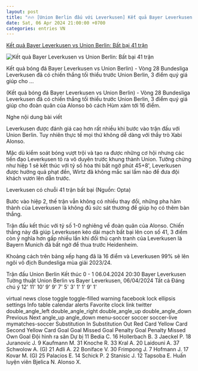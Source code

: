 ```yaml
---
layout: post
title: "🔥🔥 [Union Berlin đấu với Leverkusen] Kết quả Bayer Leverkusen vs Union Berlin: Bất bại 41 trận"
date: Sat, 06 Apr 2024 21:00:00 +0700
categories: entries VN
---
```

[Kết quả Bayer Leverkusen vs Union Berlin: Bất bại 41 trận](https://thethao247.vn/458-ket-qua-bayer-leverkusen-vs-union-berlin-20h30-ngay-6-4-d322569.html)

![Kết quả Bayer Leverkusen vs Union Berlin: Bất bại 41 trận](https://cdn-img.thethao247.vn/storage/files/btvttqt3/social-thumb/2024/04/06/66116ddba894e.jpg)

Kết quả bóng đá Bayer Leverkusen vs Union Berlin) - Vòng 28 Bundesliga Leverkusen đã có chiến thắng tối thiểu trước Union Berlin, 3 điểm quý giá giúp cho ...

(Kết quả bóng đá Bayer Leverkusen vs Union Berlin) - Vòng 28 Bundesliga Leverkusen đã có chiến thắng tối thiểu trước Union Berlin, 3 điểm quý giá giúp cho đoàn quân của Alonso bỏ cách Hùm xám tới 16 điểm.

Nghe nội dung bài viết

Leverkusen được đánh giá cao hơn rất nhiều khi bước vào trận đấu với Union Berlin. Tuy nhiên thực tế mọi thứ không dễ dàng với thầy trò Xabi Alonso.

Mặc dù kiểm soát bóng vượt trội và tạo ra được những cơ hội nhưng các tiền đạo Leverkusen tỏ ra vô duyên trước khung thành Union. Tưởng chừng như hiệp 1 sẽ kết thúc với tỷ số hòa thì bất ngờ phút 45+8', Leverkusen được hưởng quả phạt đền, Wirtz đã không mắc sai lầm nào để đưa đội khách vươn lên dẫn trước.

Leverkusen có chuỗi 41 trận bất bại (Nguồn: Opta)

Bước vào hiệp 2, thế trận vẫn không có nhiều thay đổi, những pha hãm thành của Leverkusen là không đủ sức sát thương để giúp họ có thêm bàn thắng.

Trận đấu kết thúc với tỷ số 1-0 nghiêng về đoàn quân của Alonso. Chiến thắng này đã giúp Leverkusen kéo dài mạch bất bại lên con số 41, 3 điểm còn ý nghĩa hơn gấp nhiều lần khi đối thủ cạnh tranh của Leverkusen là Bayern Munich đã bất ngờ để thua trước Heidenheim.

Khoảng cách trên bảng xếp hạng đã là 16 điểm và Leverkusen 99% sẽ lên ngôi vô địch Bundesliga mùa giải 2023/24.

Trận đấu Union Berlin Kết thúc 0 - 1 06.04.2024 20:30 Bayer Leverkusen Tường thuật Union Berlin vs Bayer Leverkusen, 06/04/2024 Tất cả Đáng chú ý 12' 11' 10' 9' 9' 7' 5' 3' 1' 1' 9' 1'

virtual news close toggle toggle-filled warning facebook lock ellipsis settings Info table calendar alerts Favorite clock link twitter double_angle_left double_angle_right double_angle_up double_angle_down Previous Next angle_up angle_down menu-soccer soccer soccer-live mymatches-soccer Substitution In Substitution Out Red Card Yellow Card Second Yellow Card Goal Goal Missed Goal Penalty Goal Penalty Missed Own Goal Đội hình ra sân Dự bị 11 Bedia C. 16 Hollerbach B. 3 Jaeckel P. 18 Juranovic J. 9 Kaufmann M. 31 Knoche R. 33 Kral A. 20 Laidouni A. 37 Schwolow A. (G) 21 Adli A. 22 Boniface V. 30 Frimpong J. 7 Hofmann J. 17 Kovar M. (G) 25 Palacios E. 14 Schick P. 2 Stanisic J. 12 Tapsoba E. Huấn luyện viên Bjelica N. Alonso X.

